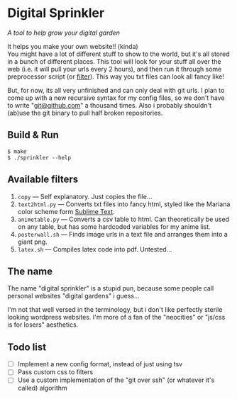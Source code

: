 # Digital Sprinkler

*A tool to help grow your digital garden*

It helps you make your own website!! (kinda) \
You might have a lot of different stuff to show to the world, but it's all stored in a bunch of different places.
This tool will look for your stuff all over the web (i.e. it will pull your urls every 2 hours), and then run it through some preprocessor script (or [filter](/scripts/)).
This way you txt files can look all fancy like!

But, for now, its all very unfinished and can only deal with git urls.
I plan to come up with a new recursive syntax for my config files, so we don't have to write "git@github.com" a thousand times.
Also i probably shouldn't (ab)use the git binary to pull half broken repositories.

## Build & Run

```console
$ make
$ ./sprinkler --help
```

## Available filters

1. `copy` — Self explanatory. Just copies the file...
2. `text2html.py` — Converts txt files into fancy html, styled like the Mariana color scheme form [Sublime Text](https://www.sublimetext.com/).
3. `animetable.py` — Converts a csv table to html. Can theoretically be used on any table, but has some hardcoded variables for my anime list.
4. `posterwall.sh` — Finds image urls in a text file and arranges them into a giant png.
5. `latex.sh` — Compiles latex code into pdf. Untested...

## The name

The name "digital sprinkler" is a stupid pun, because some people call personal websites "digital gardens" i guess...

I'm not that well versed in the terminology, but i don't like perfectly sterile looking wordpress websites.
I'm more of a fan of the "neocities" or "js/css is for losers" aesthetics.

## Todo list

- [ ] Implement a new config format, instead of just using tsv
- [ ] Pass custom css to filters
- [ ] Use a custom implementation of the "git over ssh" (or whatever it's called) algorithm
